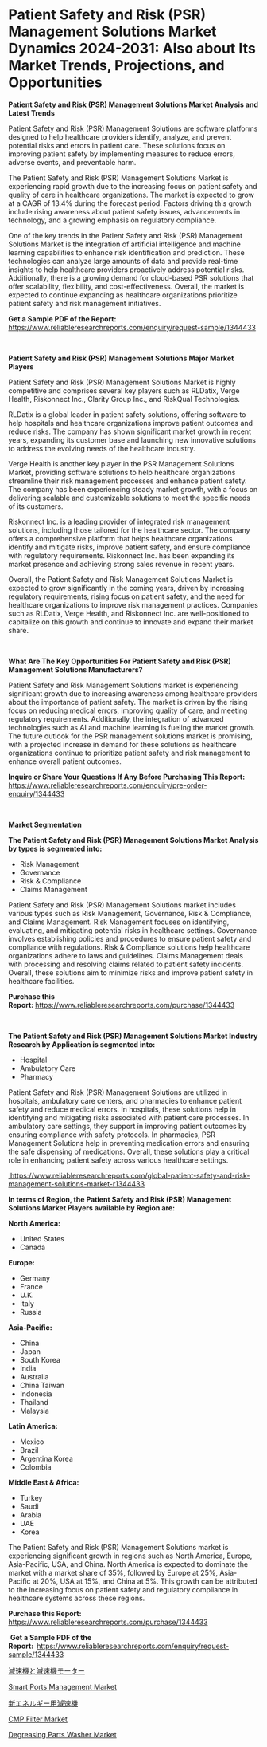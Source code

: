 <p><h1>Patient Safety and Risk (PSR) Management Solutions Market Dynamics 2024-2031: Also about Its Market Trends, Projections, and Opportunities</h1></p><p><strong>Patient Safety and Risk (PSR) Management Solutions Market Analysis and Latest Trends</strong></p>
<p><p>Patient Safety and Risk (PSR) Management Solutions are software platforms designed to help healthcare providers identify, analyze, and prevent potential risks and errors in patient care. These solutions focus on improving patient safety by implementing measures to reduce errors, adverse events, and preventable harm.</p><p>The Patient Safety and Risk (PSR) Management Solutions Market is experiencing rapid growth due to the increasing focus on patient safety and quality of care in healthcare organizations. The market is expected to grow at a CAGR of 13.4% during the forecast period. Factors driving this growth include rising awareness about patient safety issues, advancements in technology, and a growing emphasis on regulatory compliance.</p><p>One of the key trends in the Patient Safety and Risk (PSR) Management Solutions Market is the integration of artificial intelligence and machine learning capabilities to enhance risk identification and prediction. These technologies can analyze large amounts of data and provide real-time insights to help healthcare providers proactively address potential risks. Additionally, there is a growing demand for cloud-based PSR solutions that offer scalability, flexibility, and cost-effectiveness. Overall, the market is expected to continue expanding as healthcare organizations prioritize patient safety and risk management initiatives.</p></p>
<p><strong>Get a Sample PDF of the Report:&nbsp;</strong> <a href="https://www.reliableresearchreports.com/enquiry/request-sample/1344433">https://www.reliableresearchreports.com/enquiry/request-sample/1344433</a></p>
<p>&nbsp;</p>
<p><strong>Patient Safety and Risk (PSR) Management Solutions Major Market Players</strong></p>
<p><p>Patient Safety and Risk (PSR) Management Solutions Market is highly competitive and comprises several key players such as RLDatix, Verge Health, Riskonnect Inc., Clarity Group Inc., and RiskQual Technologies.</p><p>RLDatix is a global leader in patient safety solutions, offering software to help hospitals and healthcare organizations improve patient outcomes and reduce risks. The company has shown significant market growth in recent years, expanding its customer base and launching new innovative solutions to address the evolving needs of the healthcare industry.</p><p>Verge Health is another key player in the PSR Management Solutions Market, providing software solutions to help healthcare organizations streamline their risk management processes and enhance patient safety. The company has been experiencing steady market growth, with a focus on delivering scalable and customizable solutions to meet the specific needs of its customers.</p><p>Riskonnect Inc. is a leading provider of integrated risk management solutions, including those tailored for the healthcare sector. The company offers a comprehensive platform that helps healthcare organizations identify and mitigate risks, improve patient safety, and ensure compliance with regulatory requirements. Riskonnect Inc. has been expanding its market presence and achieving strong sales revenue in recent years.</p><p>Overall, the Patient Safety and Risk Management Solutions Market is expected to grow significantly in the coming years, driven by increasing regulatory requirements, rising focus on patient safety, and the need for healthcare organizations to improve risk management practices. Companies such as RLDatix, Verge Health, and Riskonnect Inc. are well-positioned to capitalize on this growth and continue to innovate and expand their market share.</p></p>
<p>&nbsp;</p>
<p><strong>What Are The Key Opportunities For Patient Safety and Risk (PSR) Management Solutions Manufacturers?</strong></p>
<p><p>Patient Safety and Risk Management Solutions market is experiencing significant growth due to increasing awareness among healthcare providers about the importance of patient safety. The market is driven by the rising focus on reducing medical errors, improving quality of care, and meeting regulatory requirements. Additionally, the integration of advanced technologies such as AI and machine learning is fueling the market growth. The future outlook for the PSR management solutions market is promising, with a projected increase in demand for these solutions as healthcare organizations continue to prioritize patient safety and risk management to enhance overall patient outcomes.</p></p>
<p><strong>Inquire or Share Your Questions If Any Before Purchasing This Report:</strong> <a href="https://www.reliableresearchreports.com/enquiry/pre-order-enquiry/1344433">https://www.reliableresearchreports.com/enquiry/pre-order-enquiry/1344433</a></p>
<p>&nbsp;</p>
<p><strong>Market Segmentation</strong></p>
<p><strong>The Patient Safety and Risk (PSR) Management Solutions Market Analysis by types is segmented into:</strong></p>
<p><ul><li>Risk Management</li><li>Governance</li><li>Risk & Compliance</li><li>Claims Management</li></ul></p>
<p><p>Patient Safety and Risk (PSR) Management Solutions market includes various types such as Risk Management, Governance, Risk & Compliance, and Claims Management. Risk Management focuses on identifying, evaluating, and mitigating potential risks in healthcare settings. Governance involves establishing policies and procedures to ensure patient safety and compliance with regulations. Risk & Compliance solutions help healthcare organizations adhere to laws and guidelines. Claims Management deals with processing and resolving claims related to patient safety incidents. Overall, these solutions aim to minimize risks and improve patient safety in healthcare facilities.</p></p>
<p><strong>Purchase this Report:&nbsp;</strong><a href="https://www.reliableresearchreports.com/purchase/1344433">https://www.reliableresearchreports.com/purchase/1344433</a></p>
<p>&nbsp;</p>
<p><strong>The Patient Safety and Risk (PSR) Management Solutions Market Industry Research by Application is segmented into:</strong></p>
<p><ul><li>Hospital</li><li>Ambulatory Care</li><li>Pharmacy</li></ul></p>
<p><p>Patient Safety and Risk (PSR) Management Solutions are utilized in hospitals, ambulatory care centers, and pharmacies to enhance patient safety and reduce medical errors. In hospitals, these solutions help in identifying and mitigating risks associated with patient care processes. In ambulatory care settings, they support in improving patient outcomes by ensuring compliance with safety protocols. In pharmacies, PSR Management Solutions help in preventing medication errors and ensuring the safe dispensing of medications. Overall, these solutions play a critical role in enhancing patient safety across various healthcare settings.</p></p>
<p><a href="https://www.reliableresearchreports.com/global-patient-safety-and-risk-management-solutions-market-r1344433">&nbsp;https://www.reliableresearchreports.com/global-patient-safety-and-risk-management-solutions-market-r1344433</a></p>
<p><strong>In terms of Region, the Patient Safety and Risk (PSR) Management Solutions Market Players available by Region are:</strong></p>
<p>
    <p> <strong> North America: </strong>
        <ul>
            <li>United States</li>
            <li>Canada</li>
        </ul>
        </p> 
    <p> <strong> Europe: </strong>
        <ul>
            <li>Germany</li>
            <li>France</li>
            <li>U.K.</li>
            <li>Italy</li>
            <li>Russia</li>
        </ul>
        </p> 
    <p> <strong> Asia-Pacific: </strong>
        <ul>
            <li>China</li>
            <li>Japan</li>
            <li>South Korea</li>
            <li>India</li>
            <li>Australia</li>
            <li>China Taiwan</li>
            <li>Indonesia</li>
            <li>Thailand</li>
            <li>Malaysia</li>
        </ul>
        </p> 
    <p> <strong> Latin America: </strong>
        <ul>
            <li>Mexico</li>
            <li>Brazil</li>
            <li>Argentina Korea</li>
            <li>Colombia</li>
        </ul>
        </p> 
    <p> <strong> Middle East & Africa: </strong>
        <ul>
            <li>Turkey</li>
            <li>Saudi</li>
            <li>Arabia</li>
            <li>UAE</li>
            <li>Korea</li>
        </ul>
    </p>
    </p>
<p><p>The Patient Safety and Risk (PSR) Management Solutions market is experiencing significant growth in regions such as North America, Europe, Asia-Pacific, USA, and China. North America is expected to dominate the market with a market share of 35%, followed by Europe at 25%, Asia-Pacific at 20%, USA at 15%, and China at 5%. This growth can be attributed to the increasing focus on patient safety and regulatory compliance in healthcare systems across these regions.</p></p>
<p><strong>Purchase this Report: </strong><a href="https://www.reliableresearchreports.com/purchase/1344433">https://www.reliableresearchreports.com/purchase/1344433</a></p>
<p>&nbsp;<strong>Get a Sample PDF of the Report:&nbsp;&nbsp;</strong><a href="https://www.reliableresearchreports.com/enquiry/request-sample/1344433">https://www.reliableresearchreports.com/enquiry/request-sample/1344433</a></p>
<p><strong></strong></p>
<p><p><a href="https://github.com/HershelKris/Market-Research-Report-List-1/blob/main/559065699987.md">減速機と減速機モーター</a></p><p><a href="https://github.com/changoleonlaverguenzanoexiste/Market-Research-Report-List-3/blob/main/smart-ports-management-market.md">Smart Ports Management Market</a></p><p><a href="https://github.com/CarlieShields/Market-Research-Report-List-1/blob/main/318817199986.md">新エネルギー用減速機</a></p><p><a href="https://issuu.com/reportprime-2/docs/cmp-filter-market-size-2030.pptx">CMP Filter Market</a></p><p><a href="https://github.com/tamvrosiya/Market-Research-Report-List-4/blob/main/degreasing-parts-washer-market.md">Degreasing Parts Washer Market</a></p></p>